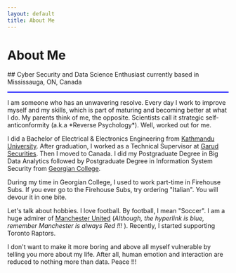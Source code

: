```yaml
---
layout: default
title: About Me
---
```

<div class="blurb">
	<h1>About Me</h1>
</div><!-- /.blurb -->
## Cyber Security and Data Science Enthusiast currently based in Mississauga, ON, Canada
<hr style="height:2px;border-width:0;color:blue;background-color:blue">
I am someone who has an unwavering resolve. Every day I work to improve myself and my skills, which is part of maturing and becoming better at what I do. My parents think of me, the opposite. Scientists call it strategic self-anticonformity (a.k.a *Reverse Psychology*). Well, worked out for me. 

[//]: # " When the map of [Portugal](/assets/portugal.jpg) is turned ninety degrees, it resembles [Nepal](/assets/nepal.png), the country where I was born. Would you believe me if I said, I was born in 2051? (When in Nepal, You live in the Future). Nepal follows the [Vikarami Calendar](https://en.wikipedia.org/wiki/Vikram_Samvat), which is 57 years ahead of the Gregorian Calendar. Do the math. I was born in 1994 AD. "

I did a Bachelor of Electrical & Electronics Engineering from [Kathmandu University](https://ku.edu.np/program/ung-in-electrical-and-electronics-engineering). After graduation, I worked as a Technical Supervisor at [Garud Securities](https://www.garudsecurities.com.np/). Then I moved to Canada. I did my Postgraduate Degree in Big Data Analytics followed by Postgraduate Degree in Information System Security from [Georgian College](https://www.georgiancollege.ca/). 

During my time in Georgian College, I used to work part-time in Firehouse Subs. If you ever go to the Firehouse Subs, try ordering "Italian". You will devour it in one bite.

Let's talk about hobbies. I love football. By football, I mean "Soccer". I am a huge admirer of [Manchester United](https://www.manutd.com/) (*Although, the hyperlink is blue, remember Manchester is always Red !!!* ). Recently, I started supporting Toronto Raptors. 

I don't want to make it more boring and above all myself vulnerable by telling you more about my life. After all, human emotion and interaction are reduced to nothing more than data. Peace !!! 